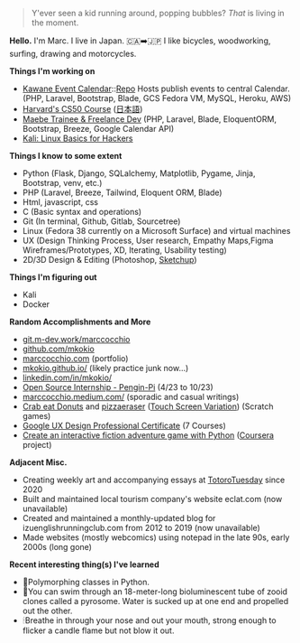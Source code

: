 >Y'ever seen a kid running around, popping bubbles? _That_ is living in the moment.

__Hello.__ I'm Marc. I live in Japan. 🇨🇦➡️🇯🇵 
I like bicycles, woodworking, surfing, drawing and motorcycles.

__Things I'm working on__
 - [Kawane Event Calendar](https://kawane.events/)::[Repo](https://github.com/mkokio/Kawane_Events) Hosts publish events to central Calendar. (PHP, Laravel, Bootstrap, Blade, GCS Fedora VM, MySQL, Heroku, AWS)
 - [Harvard's CS50 Course](https://pll.harvard.edu/course/cs50-introduction-computer-science) ([日本語](https://cs50.jp/))
 - [Maebe Trainee & Freelance Dev](https://maebe.jp/) (PHP, Laravel, Blade, EloquentORM, Bootstrap, Breeze, Google Calendar API)
 - [Kali: Linux Basics for Hackers](https://nostarch.com/linuxbasicsforhackers)

__Things I know to some extent__
 - Python (Flask, Django, SQLalchemy, Matplotlib, Pygame, Jinja, Bootstrap, venv, etc.)
 - PHP (Laravel, Breeze, Tailwind, Eloquent ORM, Blade)
 - Html, javascript, css
 - C (Basic syntax and operations)
 - Git (In terminal, Github, Gitlab, Sourcetree)
 - Linux (Fedora 38 currently on a Microsoft Surface) and virtual machines
 - UX (Design Thinking Process, User research, Empathy Maps,Figma Wireframes/Prototypes, XD, Iterating, Usability testing)
 - 2D/3D Design & Editing (Photoshop, [Sketchup](https://coursera.org/share/2eb79a30703184c9c97dc76174842f3c))
 
__Things I'm figuring out__
 - Kali
 - Docker

__Random Accomplishments and More__
 - [git.m-dev.work/marccocchio](http://git.m-dev.work/marccocchio)
 - [github.com/mkokio](https://github.com/mkokio)
 - [marccocchio.com](https://www.marccocchio.com) (portfolio)
 - [mkokio.github.io/](https://mkokio.github.io/) (likely practice junk now...)
 - [linkedin.com/in/mkokio/](https://www.linkedin.com/in/mkokio/)
 - [Open Source Internship - Pengin-Pi](https://github.com/Pengin-Open-Source/pengin-pi) (4/23 to 10/23)
 - [marccocchio.medium.com/](https://marccocchio.medium.com/) (sporadic and casual writings)
 - [Crab eat Donuts](https://scratch.mit.edu/projects/879641242) and [pizzaeraser](https://scratch.mit.edu/projects/934282962/) ([Touch Screen Variation](https://scratch.mit.edu/projects/934456401/)) (Scratch games)
 - [Google UX Design Professional Certificate](https://coursera.org/share/c77541abd0c35b1bfc6b87fd025ba15d) (7 Courses)
 - [Create an interactive fiction adventure game with Python](https://github.com/mkokio/castle_and_orc) ([Coursera](https://coursera.org/share/26c533a52121ae58bcdeeafad89f03f4) project)

<!--
__Bit More About Me__
 - Creativity is a big thing for me, from drawing silly pictures to woodworking fixtures.
 - Repairing things is the way to be, from a hole in my shoe to my old Subaru.
 - Cooking quite often is definitely the key, from mapo tofu on rice to the perfect pizza slice.
 - Bicycles equal happiness; I guarantee, from downhill-shredding thrills to winter-commute chills.
 - The ocean and sunshine will set you free, from surfing that gnarly right, to snorkeling at night. 
-->
__Adjacent Misc.__
 - Creating weekly art and accompanying essays at [TotoroTuesday](https://www.instagram.com/totorotuesday/) since 2020
 - Built and maintained local tourism company's website eclat.com (now unavailable)
 - Created and maintained a monthly-updated blog for izuenglishrunningclub.com from 2012 to 2019 (now unavailable)
 - Made websites (mostly webcomics) using notepad in the late 90s, early 2000s (long gone)

__Recent interesting thing(s) I've learned__
 - 🐍Polymorphing classes in Python.
 - 🤿You can swim through an 18-meter-long bioluminescent tube of zooid clones called a pyrosome. Water is sucked up at one end and propelled out the other.
 - 🕯Breathe in through your nose and out your mouth, strong enough to flicker a candle flame but not blow it out.
